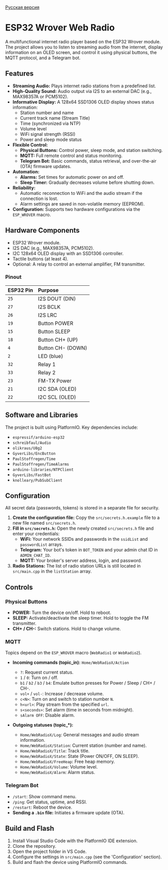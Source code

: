 [Русская версия](README.ru.md)

# ESP32 Wrover Web Radio

A multifunctional internet radio player based on the ESP32 Wrover module. The project allows you to listen to streaming audio from the internet, display information on an OLED screen, and control it using physical buttons, the MQTT protocol, and a Telegram bot.

## Features

- **Streaming Audio:** Plays internet radio stations from a predefined list.
- **High-Quality Sound:** Audio output via I2S to an external DAC (e.g., MAX98357A or PCM5102).
- **Informative Display:** A 128x64 SSD1306 OLED display shows status information:
  - Station number and name
  - Current track name (Stream Title)
  - Time (synchronized via NTP)
  - Volume level
  - WiFi signal strength (RSSI)
  - Power and sleep mode status
- **Flexible Control:**
  - **Physical Buttons:** Control power, sleep mode, and station switching.
  - **MQTT:** Full remote control and status monitoring.
  - **Telegram Bot:** Basic commands, status retrieval, and over-the-air (OTA) firmware updates.
- **Automation:**
  - **Alarms:** Set times for automatic power on and off.
  - **Sleep Timer:** Gradually decreases volume before shutting down.
- **Reliability:**
  - Automatic reconnection to WiFi and the audio stream if the connection is lost.
  - Alarm settings are saved in non-volatile memory (EEPROM).
- **Configuration:** Supports two hardware configurations via the `ESP_WROVER` macro.

## Hardware Components

- ESP32 Wrover module.
- I2S DAC (e.g., MAX98357A, PCM5102).
- I2C 128x64 OLED display with an SSD1306 controller.
- Tactile buttons (at least 4).
- Optional: A relay to control an external amplifier, FM transmitter.

### Pinout

| ESP32 Pin | Purpose           |
| :-------- | :---------------- |
| `25`      | I2S DOUT (DIN)    |
| `27`      | I2S BCLK          |
| `26`      | I2S LRC           |
| `19`      | Button POWER      |
| `15`      | Button SLEEP      |
| `18`      | Button CH+ (UP)   |
| `4`       | Button CH- (DOWN) |
| `2`       | LED (blue)        |
| `32`      | Relay 1           |
| `33`      | Relay 2           |
| `23`      | FM-TX Power       |
| `21`      | I2C SDA (OLED)    |
| `22`      | I2C SCL (OLED)    |

## Software and Libraries

The project is built using PlatformIO. Key dependencies include:

- `espressif/arduino-esp32`
- `schreibfaul/Audio`
- `olikraus/U8g2`
- `GyverLibs/EncButton`
- `PaulStoffregen/Time`
- `PaulStoffregen/TimeAlarms`
- `arduino-libraries/NTPClient`
- `GyverLibs/FastBot`
- `knolleary/PubSubClient`

## Configuration

All secret data (passwords, tokens) is stored in a separate file for security.

1.  **Create the configuration file:** Copy the `src/secrets.h.example` file to a new file named `src/secrets.h`.
2.  **Fill in `src/secrets.h`:** Open the newly created `src/secrets.h` file and enter your credentials:
    - **WiFi:** Your network SSIDs and passwords in the `ssidList` and `passwordList` arrays.
    - **Telegram:** Your bot's token in `BOT_TOKEN` and your admin chat ID in `ADMIN_CHAT_ID`.
    - **MQTT:** Your broker's server address, login, and password.
3.  **Radio Stations:** The list of radio station URLs is still located in `src/main.cpp` in the `listStation` array.

## Controls

### Physical Buttons

- **POWER:** Turn the device on/off. Hold to reboot.
- **SLEEP:** Activate/deactivate the sleep timer. Hold to toggle the FM transmitter.
- **CH+ / CH-:** Switch stations. Hold to change volume.

### MQTT

Topics depend on the `ESP_WROVER` macro (`WebRadio1` or `WebRadio2`).

- **Incoming commands (topic_in):** `Home/WebRadioX/Action`

  - `?`: Request current status.
  - `1` / `0`: Turn on / off.
  - `b1` / `b2` / `b3` / `b4`: Emulate button presses for Power / Sleep / CH+ / CH-.
  - `vol+` / `vol-`: Increase / decrease volume.
  - `c<N>`: Turn on and switch to station number `N`.
  - `h<url>`: Play stream from the specified `url`.
  - `s<seconds>`: Set alarm (time in seconds from midnight).
  - `sAlarm OFF`: Disable alarm.

- **Outgoing statuses (topic\_\*):**
  - `Home/WebRadioX/Log`: General messages and audio stream information.
  - `Home/WebRadioX/Station`: Current station (number and name).
  - `Home/WebRadioX/Title`: Track title.
  - `Home/WebRadioX/State`: State (Power ON/OFF, ON SLEEP).
  - `Home/WebRadioX/FreeHeap`: Free heap memory.
  - `Home/WebRadioX/Volume`: Volume level.
  - `Home/WebRadioX/Alarm`: Alarm status.

### Telegram Bot

- `/start`: Show command menu.
- `/ping`: Get status, uptime, and RSSI.
- `/restart`: Reboot the device.
- **Sending a `.bin` file:** Initiates a firmware update (OTA).

## Build and Flash

1.  Install Visual Studio Code with the PlatformIO IDE extension.
2.  Clone the repository.
3.  Open the project folder in VS Code.
4.  Configure the settings in `src/main.cpp` (see the 'Configuration' section).
5.  Build and flash the device using PlatformIO commands.
